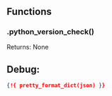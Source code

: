 # 

## Functions


### .python_version_check()



Returns: None


 
## Debug:
```json
{!{ pretty_format_dict(json) }}
```